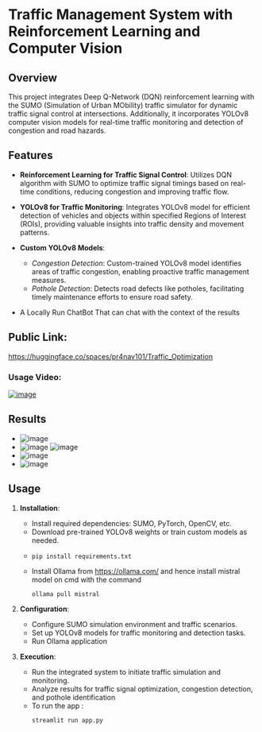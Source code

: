 # Traffic Management System with Reinforcement Learning and Computer Vision

## Overview
This project integrates Deep Q-Network (DQN) reinforcement learning with the SUMO (Simulation of Urban MObility) traffic simulator for dynamic traffic signal control at intersections. Additionally, it incorporates YOLOv8 computer vision models for real-time traffic monitoring and detection of congestion and road hazards.

## Features
- **Reinforcement Learning for Traffic Signal Control**: Utilizes DQN algorithm with SUMO to optimize traffic signal timings based on real-time conditions, reducing congestion and improving traffic flow.
  
- **YOLOv8 for Traffic Monitoring**: Integrates YOLOv8 model for efficient detection of vehicles and objects within specified Regions of Interest (ROIs), providing valuable insights into traffic density and movement patterns.
  
- **Custom YOLOv8 Models**:
  - *Congestion Detection*: Custom-trained YOLOv8 model identifies areas of traffic congestion, enabling proactive traffic management measures.
  - *Pothole Detection*: Detects road defects like potholes, facilitating timely maintenance efforts to ensure road safety.
- A Locally Run ChatBot That can chat with the context of the results

## Public Link:
https://huggingface.co/spaces/pr4nav101/Traffic_Optimization

### Usage Video:
[![image](https://github.com/user-attachments/assets/aece9dbd-7ee2-4c33-ad11-579b864a4f99)](https://www.youtube.com/watch?v=0xq3A9me7dc)

## Results
- ![image](https://github.com/pranavsrinivasa/Traffic-Optimization-Projects/assets/126983069/aa624a3f-2e82-4f43-a14e-8cd58f6a8a81)
- ![image](https://github.com/pranavsrinivasa/Traffic-Optimization-Projects/assets/126983069/30ab05a4-3f08-4f7b-9e32-278538460b41)
  ![image](https://github.com/pranavsrinivasa/Traffic-Optimization-Projects/assets/126983069/d5225631-d1fa-4fba-b9ce-233f96e196e2)
- ![image](https://github.com/pranavsrinivasa/Traffic-Optimization-Projects/assets/126983069/ac48f92b-6566-4657-ab1a-da21c79c0d4c)
- ![image](https://github.com/pranavsrinivasa/Traffic-Optimization-Projects/assets/126983069/6ec29e1f-5aa2-4a35-b6cb-e77944488c04)
  
## Usage
1. **Installation**:
   - Install required dependencies: SUMO, PyTorch, OpenCV, etc.
   - Download pre-trained YOLOv8 weights or train custom models as needed.
   - ```
     pip install requirements.txt
     ```
   - Install Ollama from https://ollama.com/ and hence install mistral model on cmd with the command
     ```
     ollama pull mistral
     ```
     
2. **Configuration**:
   - Configure SUMO simulation environment and traffic scenarios.
   - Set up YOLOv8 models for traffic monitoring and detection tasks.
   - Run Ollama application
   
3. **Execution**:
   - Run the integrated system to initiate traffic simulation and monitoring.
   - Analyze results for traffic signal optimization, congestion detection, and pothole identification
   - To run the app :
     ```
     streamlit run app.py
     ```
